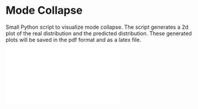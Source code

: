 # Mode Collapse

Small Python script to visualize mode collapse. The script generates a 2d plot of the real distribution and the predicted distribution.
These generated plots will be saved in the pdf format and as a latex file.

![plot](mode_collapse_example.pdf)
